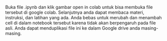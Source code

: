 Buka file .ipynb dan klik gambar open in colab untuk bisa membuka file tersebut di google colab.
Selanjutnya anda dapat membaca materi, instruksi, dan latihan yang ada.
Anda bebas untuk merubah dan menambah cell di dalam notebook tersebut karena tidak akan berpengaruh pada file asli.
Anda dapat menduplikasi file ini ke dalam Google drive anda masing-masing.